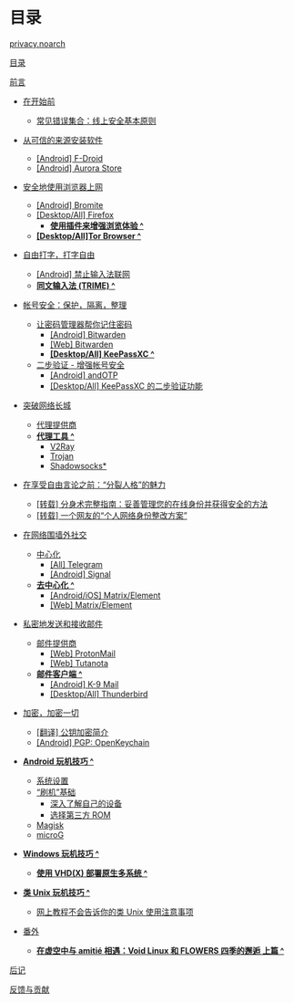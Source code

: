 # 目录

[privacy.noarch](README.md)

[目录](SUMMARY.md)

[前言]()

- [在开始前]()
	- [常见错误集合：线上安全基本原则](Fundamentals/BasicOfTheBasics.md)

- [从可信的来源安装软件]()
	- [[Android] F-Droid]()
	- [[Android] Aurora Store]()

- [安全地使用浏览器上网]()
	- [[Android] Bromite](Browsers/Bromite/Bromite.md)
	- [[Desktop/All] Firefox]()
		- [**使用插件来增强浏览体验 ^**]()
	- [**[Desktop/All]Tor Browser ^**]()

- [自由打字，打字自由](Input/Input.md)
	- [[Android] 禁止输入法联网](Input/NoNetworkAccess/NoNetworkAccess.md)
	- [**同文输入法 (TRIME) ^**]()

- [帐号安全：保护，隔离，整理](Passwords/Passwords.md)
	- [让密码管理器帮你记住密码](Passwords/PasswordManagers.md)
		- [[Android] Bitwarden]()
		- [[Web] Bitwarden](Passwords/BitwardenWeb/BitwardenWeb.md)
		- [**[Desktop/All] KeePassXC ^**]()
	- [二步验证 - 增强帐号安全]()
		- [[Android] andOTP]()
		- [[Desktop/All] KeePassXC 的二步验证功能]()

- [突破网络长城](WallBreak/WallBreak.md)
	- [代理提供商]()
	- [**代理工具 ^**]()
		- [V2Ray]()
		- [Trojan]()
		- [Shadowsocks*]()

- [在享受自由言论之前：“分裂人格”的魅力]()
	- [[转载] 分身术完整指南：妥善管理您的在线身份并获得安全的方法](Identities/iYP_DID/iYP_DID.md)
	- [[转载] 一个网友的“个人网络身份整改方案”](Identities/WorldIsMine/WorldIsMine.md)

- [在网络围墙外社交]()
	- [中心化]()
		- [[All] Telegram]()
		- [[Android] Signal](RTC/Signal/Signal.md)
	- [**去中心化 ^**]()
		- [[Android/iOS] Matrix/Element]()
		- [[Web] Matrix/Element]()

- [私密地发送和接收邮件]()
	- [邮件提供商]()
		- [[Web] ProtonMail]()
		- [[Web] Tutanota]()
	- [**邮件客户端 ^**]()
		- [[Android] K-9 Mail]()
		- [[Desktop/All] Thunderbird]()


- [加密，加密一切](Encryption/Encryption.md)
	- [[翻译] 公钥加密简介](Encryption/Pubkey/Pubkey.md)
	- [[Android] PGP: OpenKeychain](Encryption/OpenKeychain/OpenKeychain.md)

- [**Android 玩机技巧 ^**]()
	- [系统设置]()
	- [“刷机”基础]()
		- [深入了解自己的设备]()
		- [选择第三方 ROM]()
	- [Magisk]()
	- [microG]()

- [**Windows 玩机技巧 ^**]()
	- [**使用 VHD(X) 部署原生多系统 ^**](Tricks-Windows/VHD/VHD.md)

- [**类 Unix 玩机技巧 ^**]()
	- [网上教程不会告诉你的类 Unix 使用注意事项](Tricks-Unix/dos-donts/dos-donts.md)

- [番外]()
	- [**在虚空中与 amitié 相遇：Void Linux 和 FLOWERS 四季的邂逅 上篇 ^**](Extras/flowers-p1/index.md)

[后记]()

[反馈与贡献](CONTRIBUTING.md)
